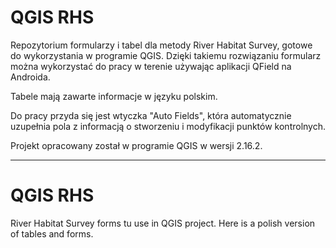 # QGIS RHS
Repozytorium formularzy i tabel dla metody River Habitat Survey, gotowe do wykorzystania w programie QGIS. Dzięki takiemu rozwiązaniu formularz można wykorzystać do pracy w terenie używając aplikacji QField na Androida.

Tabele mają zawarte informacje w języku polskim.

Do pracy przyda się jest wtyczka "Auto Fields", która automatycznie uzupełnia pola z informacją o stworzeniu i modyfikacji punktów kontrolnych.

Projekt opracowany został w programie QGIS w wersji 2.16.2.

---

# QGIS RHS
River Habitat Survey forms tu use in QGIS project. Here is a polish version of tables and forms.
